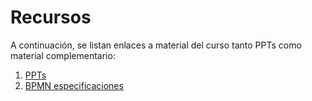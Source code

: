 # Recursos

A continuación, se listan enlaces a material del curso tanto PPTs como material complementario:

1. [PPTs](https://drive.google.com/drive/folders/1X3nBXIDoC_Tu84nrWRKOb1VSdQrnOtQI?usp=sharing)
2. [BPMN especificaciones](https://www.bpmn.org/)
